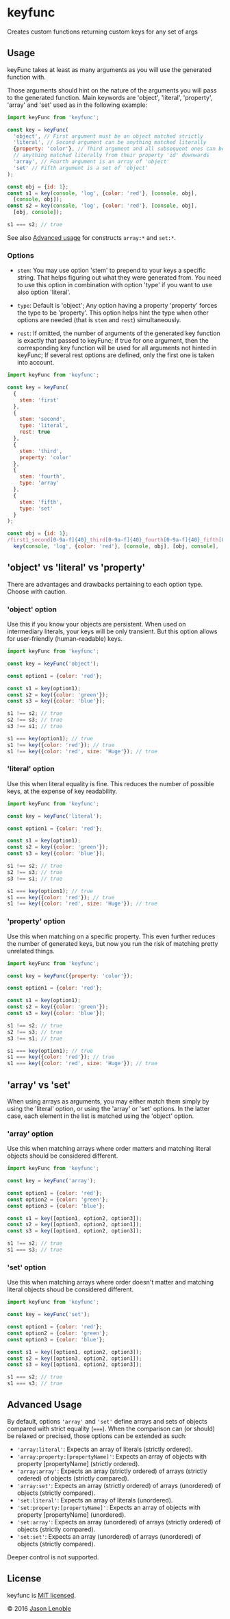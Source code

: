 # keyfunc
Creates custom functions returning custom keys for any set of args

## Usage

keyFunc takes at least as many arguments as you will use the generated function with.

Those arguments should hint on the nature of the arguments you will pass to the generated function. Main keywords are 'object', 'literal', 'property', 'array' and 'set' used as in the following example:

```js
import keyFunc from 'keyfunc';

const key = keyFunc(
  'object', // First argument must be an object matched strictly
  'literal', // Second argument can be anything matched literally
  {property: 'color'}, // Third argument and all subsequent ones can be
  // anything matched literally from their property 'id' downwards
  'array', // Fourth argument is an array of 'object'
  'set' // Fifth argument is a set of 'object'
);

const obj = {id: 1};
const s1 = key(console, 'log', {color: 'red'}, [console, obj],
  [console, obj]);
const s2 = key(console, 'log', {color: 'red'}, [console, obj],
  [obj, console]);

s1 === s2; // true
```

See also [Advanced usage](#advanced-usage) for constructs ```array:*``` and ```set:*```.

### Options

* ```stem```: You may use option 'stem' to prepend to your keys a specific string. That helps figuring out what they were generated from. You need to use this option in combination with option 'type' if you want to use also option 'literal'.

* ```type```: Default is 'object'; Any option having a property 'property' forces the type to be 'property'. This option helps hint the type when other options are needed (that is ```stem``` and ```rest```) simultaneously.

* ```rest```: If omitted, the number of arguments of the generated key function is exactly that passed to keyFunc; if true for one argument, then the corresponding key function  will be used for all arguments not hinted in keyFunc; If several rest options are defined, only the first one is taken into account.

```js
import keyFunc from 'keyfunc';

const key = keyFunc(
  {
    stem: 'first'
  },
  {
    stem: 'second',
    type: 'literal',
    rest: true
  },
  {
    stem: 'third',
    property: 'color'
  },
  {
    stem: 'fourth',
    type: 'array'
  },
  {
    stem: 'fifth',
    type: 'set'
  }
);

const obj = {id: 1};
/first1_second[0-9a-f]{40}_third[0-9a-f]{40}_fourth[0-9a-f]{40}_fifth[0-9a-f]{40}_second[0-9a-f]{40}/.test(
  key(console, 'log', {color: 'red'}, [console, obj], [obj, console], 'dummy')); // true
```

## 'object' vs 'literal' vs 'property'

There are advantages and drawbacks pertaining to each option type. Choose with caution.

### 'object' option

Use this if you know your objects are persistent. When used on intermediary literals, your keys will be only transient. But this option allows for user-friendly (human-readable) keys.

```js
import keyFunc from 'keyfunc';

const key = keyFunc('object');

const option1 = {color: 'red'};

const s1 = key(option1);
const s2 = key({color: 'green'});
const s3 = key({color: 'blue'});

s1 !== s2; // true
s2 !== s3; // true
s3 !== s1; // true

s1 === key(option1); // true
s1 !== key({color: 'red'}); // true
s1 !== key({color: 'red', size: 'Huge'}); // true
```

### 'literal' option

Use this when literal equality is fine. This reduces the number of possible keys, at the expense of key readability.

```js
import keyFunc from 'keyfunc';

const key = keyFunc('literal');

const option1 = {color: 'red'};

const s1 = key(option1);
const s2 = key({color: 'green'});
const s3 = key({color: 'blue'});

s1 !== s2; // true
s2 !== s3; // true
s3 !== s1; // true

s1 === key(option1); // true
s1 === key({color: 'red'}); // true
s1 !== key({color: 'red', size: 'Huge'}); // true
```

### 'property' option

Use this when matching on a specific property. This even further reduces the number of generated keys, but now you run the risk of matching pretty unrelated things.

```js
import keyFunc from 'keyfunc';

const key = keyFunc({property: 'color'});

const option1 = {color: 'red'};

const s1 = key(option1);
const s2 = key({color: 'green'});
const s3 = key({color: 'blue'});

s1 !== s2; // true
s2 !== s3; // true
s3 !== s1; // true

s1 === key(option1); // true
s1 === key({color: 'red'}); // true
s1 === key({color: 'red', size: 'Huge'}); // true
```

## 'array' vs 'set'

When using arrays as arguments, you may either match them simply by using the 'literal' option, or using the 'array' or 'set' options. In the latter case, each element in the list is matched using the 'object' option.

### 'array' option

Use this when matching arrays where order matters and matching literal objects should be considered different.

```js
import keyFunc from 'keyfunc';

const key = keyFunc('array');

const option1 = {color: 'red'};
const option2 = {color: 'green'};
const option3 = {color: 'blue'};

const s1 = key([option1, option2, option3]);
const s2 = key([option3, option2, option1]);
const s3 = key([option1, option2, option3]);

s1 !== s2; // true
s1 === s3; // true
```

### 'set' option

Use this when matching arrays where order doesn't matter and matching literal objects shoud be considered different.

```js
import keyFunc from 'keyfunc';

const key = keyFunc('set');

const option1 = {color: 'red'};
const option2 = {color: 'green'};
const option3 = {color: 'blue'};

const s1 = key([option1, option2, option3]);
const s2 = key([option3, option2, option1]);
const s3 = key([option1, option2, option3]);

s1 === s2; // true
s1 === s3; // true
```

## Advanced Usage

By default, options ```'array'``` and ```'set'``` define arrays and sets of objects compared with strict equality (```===```). When the comparison can (or should) be relaxed or precised, those options can be extended as such:

* ```'array:literal'```: Expects an array of literals (strictly ordered).
* ```'array:property:[propertyName]'```: Expects an array of objects with property [propertyName] (strictly ordered).
* ```'array:array'```: Expects an array (strictly ordered) of arrays (strictly ordered) of objects (strictly compared).
* ```'array:set'```: Expects an array (strictly ordered) of arrays (unordered) of objects (strictly compared).
* ```'set:literal'```: Expects an array of literals (unordered).
* ```'set:property:[propertyName]'```: Expects an array of objects with property [propertyName] (unordered).
* ```'set:array'```: Expects an array (unordered) of arrays (strictly ordered) of objects (strictly compared).
* ```'set:set'```: Expects an array (unordered) of arrays (unordered) of objects (strictly compared).

Deeper control is not supported.

## License

keyfunc is [MIT licensed](./LICENSE).

© 2016 [Jason Lenoble](mailto:jason.lenoble@gmail.com)
